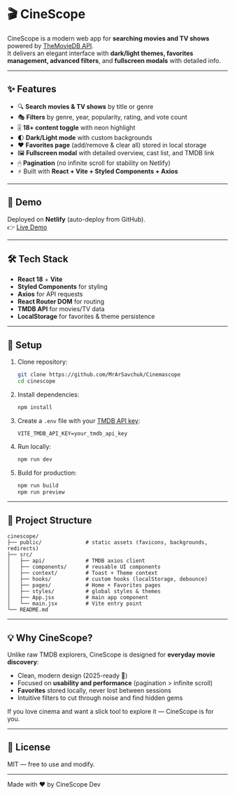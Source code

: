 # 🎬 CineScope

CineScope is a modern web app for **searching movies and TV shows** powered by [TheMovieDB API](https://www.themoviedb.org/).  
It delivers an elegant interface with **dark/light themes, favorites management, advanced filters**, and **fullscreen modals** with detailed info.

---

## ✨ Features

- 🔍 **Search movies & TV shows** by title or genre  
- 🎭 **Filters** by genre, year, popularity, rating, and vote count  
- 🎚 **18+ content toggle** with neon highlight  
- 🌓 **Dark/Light mode** with custom backgrounds  
- ❤️ **Favorites page** (add/remove & clear all) stored in local storage  
- 🖼 **Fullscreen modal** with detailed overview, cast list, and TMDB link  
- 🖱 **Pagination** (no infinite scroll for stability on Netlify)  
- ⚡ Built with **React + Vite + Styled Components + Axios**

---

## 🚀 Demo

Deployed on **Netlify** (auto-deploy from GitHub).  
👉 [Live Demo](https://cinemascope123.netlify.app/)  

---

## 🛠 Tech Stack

- **React 18** + **Vite**
- **Styled Components** for styling
- **Axios** for API requests
- **React Router DOM** for routing
- **TMDB API** for movies/TV data
- **LocalStorage** for favorites & theme persistence

---

## 🔑 Setup

1. Clone repository:
   ```bash
   git clone https://github.com/MrArSavchuk/Cinemascope
   cd cinescope
   ```

2. Install dependencies:
   ```bash
   npm install
   ```

3. Create a `.env` file with your [TMDB API key](https://developers.themoviedb.org/3/getting-started/introduction):
   ```env
   VITE_TMDB_API_KEY=your_tmdb_api_key
   ```

4. Run locally:
   ```bash
   npm run dev
   ```

5. Build for production:
   ```bash
   npm run build
   npm run preview
   ```

---

## 📂 Project Structure

```
cinescope/
├── public/              # static assets (favicons, backgrounds, redirects)
├── src/
│   ├── api/             # TMDB axios client
│   ├── components/      # reusable UI components
│   ├── context/         # Toast + Theme context
│   ├── hooks/           # custom hooks (localStorage, debounce)
│   ├── pages/           # Home + Favorites pages
│   ├── styles/          # global styles & themes
│   ├── App.jsx          # main app component
│   └── main.jsx         # Vite entry point
└── README.md
```

---

## 💡 Why CineScope?

Unlike raw TMDB explorers, CineScope is designed for **everyday movie discovery**:  
- Clean, modern design (2025-ready 🎨)  
- Focused on **usability and performance** (pagination > infinite scroll)  
- **Favorites** stored locally, never lost between sessions  
- Intuitive filters to cut through noise and find hidden gems  

If you love cinema and want a slick tool to explore it — CineScope is for you.  

---

## 📜 License

MIT — free to use and modify.  

---

Made with ❤️ by CineScope Dev
